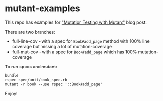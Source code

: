 # mutant-examples

This repo has examples for ["Mutation Testing with Mutant"](http://solnic.eu/2013/01/23/mutation-testing-with-mutant.html) 
blog post.

There are two branches:

* full-line-cov - with a spec for `Book#add_page` method with 100% line coverage but missing a lot of mutation-coverage
* full-mut-cov - with a spec for `Book#add_page` which has 100% mutation-coverage

To run specs and mutant:

```
bundle
rspec spec/unit/book_spec.rb
mutant -r book --use rspec '::Book#add_page'
```

Enjoy!
